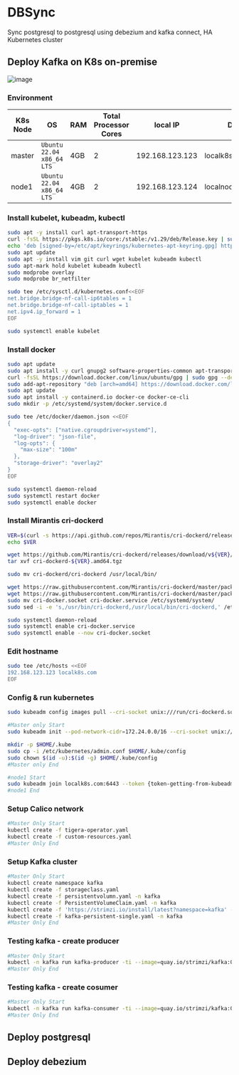 # DBSync
Sync postgresql to postgresql using debezium and kafka connect, HA Kubernetes cluster

## Deploy Kafka on K8s on-premise

![image](https://github.com/toanlcgift/DBSync/assets/12400049/83d68616-427d-412c-abc5-99ec4892be21)

### Environment

K8s Node               | OS                              | RAM      | Total Processor Cores      | local IP | DNS |
-----------------------|-------------------------------------------|-----------------------------|-------------------------|-------------------------|-------------------------|
master             | `Ubuntu 22.04 x86_64 LTS` | 4GB | 2 | 192.168.123.123 | localk8s.com |
node1             | `Ubuntu 22.04 x86_64 LTS` | 4GB | 2 | 192.168.123.124 |  localnodek8s.com |

### Install kubelet, kubeadm, kubectl

``` bash
sudo apt -y install curl apt-transport-https
curl -fsSL https://pkgs.k8s.io/core:/stable:/v1.29/deb/Release.key | sudo gpg --dearmor -o /etc/apt/keyrings/kubernetes-apt-keyring.gpg
echo 'deb [signed-by=/etc/apt/keyrings/kubernetes-apt-keyring.gpg] https://pkgs.k8s.io/core:/stable:/v1.29/deb/ /' | sudo tee /etc/apt/sources.list.d/kubernetes.list
sudo apt update
sudo apt -y install vim git curl wget kubelet kubeadm kubectl
sudo apt-mark hold kubelet kubeadm kubectl
sudo modprobe overlay
sudo modprobe br_netfilter

sudo tee /etc/sysctl.d/kubernetes.conf<<EOF
net.bridge.bridge-nf-call-ip6tables = 1
net.bridge.bridge-nf-call-iptables = 1
net.ipv4.ip_forward = 1
EOF

sudo systemctl enable kubelet
```

### Install docker

``` bash
sudo apt update
sudo apt install -y curl gnupg2 software-properties-common apt-transport-https ca-certificates
curl -fsSL https://download.docker.com/linux/ubuntu/gpg | sudo gpg --dearmor -o /etc/apt/trusted.gpg.d/docker-archive-keyring.gpg
sudo add-apt-repository "deb [arch=amd64] https://download.docker.com/linux/ubuntu $(lsb_release -cs) stable"
sudo apt update
sudo apt install -y containerd.io docker-ce docker-ce-cli
sudo mkdir -p /etc/systemd/system/docker.service.d

sudo tee /etc/docker/daemon.json <<EOF
{
  "exec-opts": ["native.cgroupdriver=systemd"],
  "log-driver": "json-file",
  "log-opts": {
    "max-size": "100m"
  },
  "storage-driver": "overlay2"
}
EOF

sudo systemctl daemon-reload 
sudo systemctl restart docker
sudo systemctl enable docker
```

### Install Mirantis cri-dockerd

``` bash
VER=$(curl -s https://api.github.com/repos/Mirantis/cri-dockerd/releases/latest|grep tag_name | cut -d '"' -f 4|sed 's/v//g')
echo $VER

wget https://github.com/Mirantis/cri-dockerd/releases/download/v${VER}/cri-dockerd-${VER}.amd64.tgz
tar xvf cri-dockerd-${VER}.amd64.tgz

sudo mv cri-dockerd/cri-dockerd /usr/local/bin/

wget https://raw.githubusercontent.com/Mirantis/cri-dockerd/master/packaging/systemd/cri-docker.service
wget https://raw.githubusercontent.com/Mirantis/cri-dockerd/master/packaging/systemd/cri-docker.socket
sudo mv cri-docker.socket cri-docker.service /etc/systemd/system/
sudo sed -i -e 's,/usr/bin/cri-dockerd,/usr/local/bin/cri-dockerd,' /etc/systemd/system/cri-docker.service

sudo systemctl daemon-reload
sudo systemctl enable cri-docker.service
sudo systemctl enable --now cri-docker.socket
```

### Edit hostname

``` bash
sudo tee /etc/hosts <<EOF
192.168.123.123 localk8s.com
EOF
```

### Config & run kubernetes

``` bash
sudo kubeadm config images pull --cri-socket unix:///run/cri-dockerd.sock

#Master only Start
sudo kubeadm init --pod-network-cidr=172.24.0.0/16 --cri-socket unix:///run/cri-dockerd.sock --upload-certs --control-plane-endpoint=localk8s.com

mkdir -p $HOME/.kube
sudo cp -i /etc/kubernetes/admin.conf $HOME/.kube/config
sudo chown $(id -u):$(id -g) $HOME/.kube/config
#Master only End

#node1 Start
sudo kubeadm join localk8s.com:6443 --token {token-getting-from-kubeadm-init-step} --discovery-token-ca-cert-hash sha256:{sha256-getting-from-kubeadm-init-step} --cri-socket unix:///run/cri-dockerd.sock
#node1 End
```

### Setup Calico network

``` bash
#Master Only Start
kubectl create -f tigera-operator.yaml
kubectl create -f custom-resources.yaml
#Master Only End
```
### Setup Kafka cluster

``` bash
#Master Only Start
kubectl create namespace kafka
kubectl create -f storageclass.yaml
kubectl create -f persistentvolumn.yaml -n kafka
kubectl create -f PersistentVolumeClaim.yaml -n kafka
kubectl create -f 'https://strimzi.io/install/latest?namespace=kafka' -n kafka
kubectl create -f kafka-persistent-single.yaml -n kafka
#Master Only End
```

### Testing kafka - create producer

``` bash
#Master Only Start
kubectl -n kafka run kafka-producer -ti --image=quay.io/strimzi/kafka:0.40.0-kafka-3.7.0 --rm=true --restart=Never -- bin/kafka-console-producer.sh --bootstrap-server my-cluster-kafka-bootstrap:9092 --topic my-topic
#Master Only End
```
### Testing kafka - create cosumer
``` bash
#Master Only Start
kubectl -n kafka run kafka-consumer -ti --image=quay.io/strimzi/kafka:0.40.0-kafka-3.7.0 --rm=true --restart=Never -- bin/kafka-console-consumer.sh --bootstrap-server my-cluster-kafka-bootstrap:9092 --topic my-topic --from-beginning
#Master Only End
```

## Deploy postgresql
## Deploy debezium
